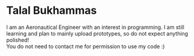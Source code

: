 # Talal Bukhammas

I am an Aeronautical Engineer with an interest in programming. I am still learning and plan to mainly upload prototypes, so do not expect anything polished!
<br>You do not need to contact me for permission to use my code :)
